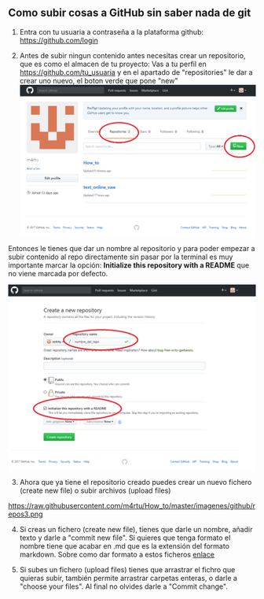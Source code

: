 ## Como subir cosas a GitHub sin saber nada de git

1) Entra con tu usuaria a contraseña a la plataforma github: https://github.com/login

2) Antes de subir ningun contenido antes necesitas crear un repositorio, que es como el almacen de tu proyecto:
Vas a tu perfil en https://github.com/tu_usuaria y en el apartado de "repositories" le dar a crear uno nuevo, el boton verde que pone "new"
![imagen](https://raw.githubusercontent.com/m4rtu/How_to/master/imagenes/github/repos.png)

Entonces le tienes que dar un nombre al repositorio y para poder empezar a subir contenido al repo directamente sin pasar por la terminal es muy importante marcar la opción: **Initialize this repository with a README** que no viene marcada por defecto.

![imagen](https://raw.githubusercontent.com/m4rtu/How_to/master/imagenes/github/repos2.png)

3) Ahora que ya tiene el repositorio creado puedes crear un nuevo fichero (create new file) o subir archivos (upload files)

https://raw.githubusercontent.com/m4rtu/How_to/master/imagenes/github/repos3.png

4) Si creas un fichero (create new file), tienes que darle un nombre, añadir texto y darle a "commit new file". Si quieres que tenga formato el nombre tiene que acabar en .md que es la extensión del formato markdown.
Sobre como dar formato a estos ficheros [enlace]()

5) Si subes un fichero (upload files) tienes que arrastrar el fichro que quieras subir, también permite arrastrar carpetas enteras, o darle a "choose your files".
Al final no olvides darle a "Commit change".
